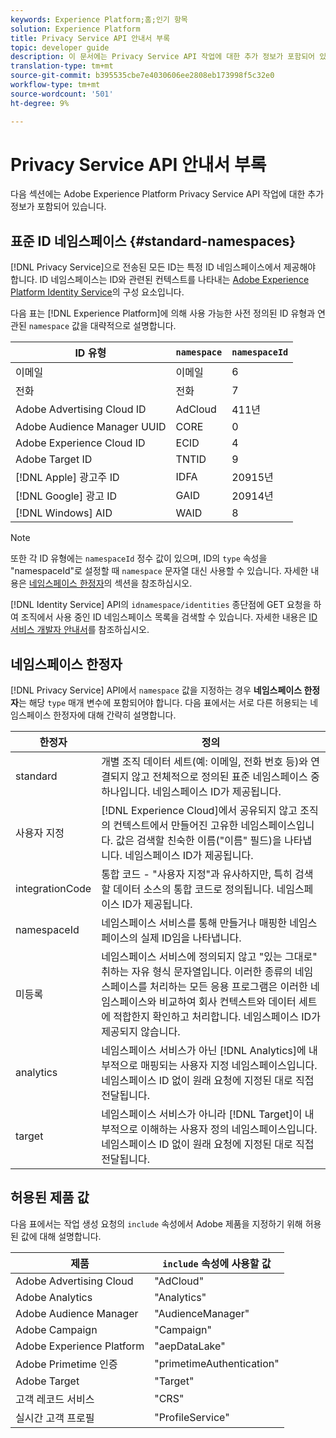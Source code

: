 ```yaml
---
keywords: Experience Platform;홈;인기 항목
solution: Experience Platform
title: Privacy Service API 안내서 부록
topic: developer guide
description: 이 문서에는 Privacy Service API 작업에 대한 추가 정보가 포함되어 있습니다.
translation-type: tm+mt
source-git-commit: b395535cbe7e4030606ee2808eb173998f5c32e0
workflow-type: tm+mt
source-wordcount: '501'
ht-degree: 9%

---
```



# Privacy Service API 안내서 부록

다음 섹션에는 Adobe Experience Platform Privacy Service API 작업에 대한 추가 정보가 포함되어 있습니다.

## 표준 ID 네임스페이스 {#standard-namespaces}

[!DNL Privacy Service]으로 전송된 모든 ID는 특정 ID 네임스페이스에서 제공해야 합니다. ID 네임스페이스는 ID와 관련된 컨텍스트를 나타내는 [Adobe Experience Platform Identity Service](../../identity-service/home.md)의 구성 요소입니다.

다음 표는 [!DNL Experience Platform]에 의해 사용 가능한 사전 정의된 ID 유형과 연관된 `namespace` 값을 대략적으로 설명합니다.

| ID 유형 | `namespace` | `namespaceId` |
| --- | --- | --- |
| 이메일 | 이메일 | 6 |
| 전화 | 전화 | 7 |
| Adobe Advertising Cloud ID | AdCloud | 411년 |
| Adobe Audience Manager UUID | CORE | 0 |
| Adobe Experience Cloud ID | ECID | 4 |
| Adobe Target ID | TNTID | 9 |
| [!DNL Apple] 광고주 ID | IDFA | 20915년 |
| [!DNL Google] 광고 ID | GAID | 20914년 |
| [!DNL Windows] AID | WAID | 8 |

>[!NOTE]
>
>또한 각 ID 유형에는 `namespaceId` 정수 값이 있으며, ID의 `type` 속성을 &quot;namespaceId&quot;로 설정할 때 `namespace` 문자열 대신 사용할 수 있습니다. 자세한 내용은 [네임스페이스 한정자](#namespace-qualifiers)의 섹션을 참조하십시오.

[!DNL Identity Service] API의 `idnamespace/identities` 종단점에 GET 요청을 하여 조직에서 사용 중인 ID 네임스페이스 목록을 검색할 수 있습니다. 자세한 내용은 [ID 서비스 개발자 안내서](../../identity-service/api/getting-started.md)를 참조하십시오.

## 네임스페이스 한정자

[!DNL Privacy Service] API에서 `namespace` 값을 지정하는 경우 **네임스페이스 한정자**&#x200B;는 해당 `type` 매개 변수에 포함되어야 합니다. 다음 표에서는 서로 다른 허용되는 네임스페이스 한정자에 대해 간략히 설명합니다.

| 한정자 | 정의 |
| --------- | ---------- |
| standard | 개별 조직 데이터 세트(예: 이메일, 전화 번호 등)와 연결되지 않고 전체적으로 정의된 표준 네임스페이스 중 하나입니다. 네임스페이스 ID가 제공됩니다. |
| 사용자 지정 | [!DNL Experience Cloud]에서 공유되지 않고 조직의 컨텍스트에서 만들어진 고유한 네임스페이스입니다. 값은 검색할 친숙한 이름(&quot;이름&quot; 필드)을 나타냅니다. 네임스페이스 ID가 제공됩니다. |
| integrationCode | 통합 코드 - &quot;사용자 지정&quot;과 유사하지만, 특히 검색할 데이터 소스의 통합 코드로 정의됩니다. 네임스페이스 ID가 제공됩니다. |
| namespaceId | 네임스페이스 서비스를 통해 만들거나 매핑한 네임스페이스의 실제 ID임을 나타냅니다. |
| 미등록 | 네임스페이스 서비스에 정의되지 않고 &quot;있는 그대로&quot; 취하는 자유 형식 문자열입니다. 이러한 종류의 네임스페이스를 처리하는 모든 응용 프로그램은 이러한 네임스페이스와 비교하여 회사 컨텍스트와 데이터 세트에 적합한지 확인하고 처리합니다. 네임스페이스 ID가 제공되지 않습니다. |
| analytics | 네임스페이스 서비스가 아닌 [!DNL Analytics]에 내부적으로 매핑되는 사용자 지정 네임스페이스입니다. 네임스페이스 ID 없이 원래 요청에 지정된 대로 직접 전달됩니다. |
| target | 네임스페이스 서비스가 아니라 [!DNL Target]이 내부적으로 이해하는 사용자 정의 네임스페이스입니다. 네임스페이스 ID 없이 원래 요청에 지정된 대로 직접 전달됩니다. |

## 허용된 제품 값

다음 표에서는 작업 생성 요청의 `include` 속성에서 Adobe 제품을 지정하기 위해 허용된 값에 대해 설명합니다.

| 제품 | `include` 속성에 사용할 값 |
--- | ---
| Adobe Advertising Cloud | &quot;AdCloud&quot; |
| Adobe Analytics | &quot;Analytics&quot; |
| Adobe Audience Manager | &quot;AudienceManager&quot; |
| Adobe Campaign | &quot;Campaign&quot; |
| Adobe Experience Platform | &quot;aepDataLake&quot; |
| Adobe Primetime 인증 | &quot;primetimeAuthentication&quot; |
| Adobe Target | &quot;Target&quot; |
| 고객 레코드 서비스 | &quot;CRS&quot; |
| 실시간 고객 프로필 | &quot;ProfileService&quot; |